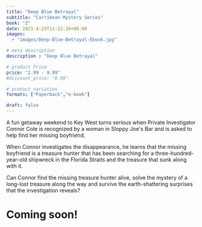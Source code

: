 ```yaml
---
title: "Deep Blue Betrayal"
subtitle: "Carribean Mystery Series"
book: "2"
date: 2021-4-23T11:22:16+06:00
images: 
  - "images/Deep-Blue-Betrayal-Ebook.jpg"

# meta description
description : "Deep Blue Betrayal"

# product Price
price: "2.99 - 9.99"
#discount_price: "0.99"

# product variation
formats: ["Paperback","e-book"]

draft: false
---
```


A fun getaway weekend to Key West turns serious when Private Investigator Connor Cole is recognized by a woman in Sloppy Joe's Bar and is asked to help find her missing boyfriend.

When Connor investigates the disappearance, he learns that the missing boyfriend is a treasure hunter that has been searching for a three-hundred-year-old shipwreck in the Florida Straits and the treasure that sunk along with it.

Can Connor find the missing treasure hunter alive, solve the mystery of a long-lost treasure along the way and survive the earth-shattering surprises that the investigation reveals?

<h1><b>Coming soon!</b></h1>
